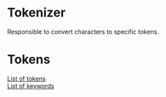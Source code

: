 # Tokenizer
Responsible to convert characters to specific tokens.

# Tokens
[List of tokens](./token_type.rs)  
[List of keywords](./keywords.rs)  
